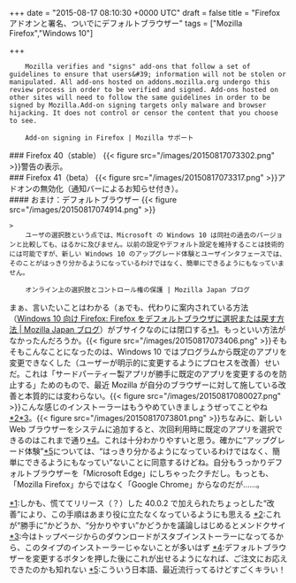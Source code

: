 
+++
date = "2015-08-17 08:10:30 +0000 UTC"
draft = false
title = "Firefox アドオンと署名、ついでにデフォルトブラウザー"
tags = ["Mozilla Firefox","Windows 10"]

+++
>
        Mozilla verifies and "signs" add-ons that follow a set of guidelines to ensure that users&#39; information will not be stolen or manipulated. All add-ons hosted on addons.mozilla.org undergo this review process in order to be verified and signed. Add-ons hosted on other sites will need to follow the same guidelines in order to be signed by Mozilla.Add-on signing targets only malware and browser hijacking. It does not control or censor the content that you choose to see.

        Add-on signing in Firefox | Mozilla サポート
    

<div class="section">
    ### Firefox 40（stable）
    {{< figure src="/images/20150817073302.png"  >}}警告の表示。

</div>
<div class="section">
    ### Firefox 41（beta）
    {{< figure src="/images/20150817073317.png"  >}}アドオンの無効化（通知バーによるお知らせ付き）。

<div class="section">
    #### おまけ：デフォルトブラウザー
    {{< figure src="/images/20150817074914.png"  >}}<br/>


    >
        ユーザの選択肢という点では、Microsoft の Windows 10 は同社の過去のバージョンと比較しても、はるかに及びません。以前の設定やデフォルト設定を維持することは技術的には可能ですが、新しい Windows 10 のアップグレード体験とユーザインタフェースでは、そのことがはっきり分かるようになっているわけではなく、簡単にできるようにもなっていません。

        オンライン上の選択肢とコントロール権の保護 | Mozilla Japan ブログ
    
まぁ、言いたいことはわかる（ぁでも、代わりに案内されている方法（<a href="http://www.mozilla.jp/blog/entry/10491/">Windows 10 向け Firefox: Firefox をデフォルトブラウザに選択または戻す方法 | Mozilla Japan ブログ</a>）がブサイクなのには閉口する<a href="#f-cbda2fd6" name="fn-cbda2fd6" title="しかも、慌ててリリース（？）した 40.0.2 で加えられたちょっとした“改善”により、この手順はあまり役に立たなくなっているようにも思える">*1</a>。もっといい方法がなかったんだろうか。{{< figure src="/images/20150817073406.png"  >}}そもそもこんなことになったのは、Windows 10 ではプログラムから既定のアプリを変更できなくした（ユーザーが明示的に変更するようにプロセスを改善）せいだ。これは「サードパーティー製アプリが勝手に既定のアプリを変更するのを防止する」ためのもので、最近 Mozilla が自分のブラウザーに対して施している改善と本質的には変わらない。{{< figure src="/images/20150817080027.png"  >}}こんな感じのインストーラーはもうやめていきましょうぜってことやね<a href="#f-7ef84196" name="fn-7ef84196" title="これが“勝手に”かどうか、“分かりやすい”かどうかを議論しはじめるとメンドクサイ">*2</a><a href="#f-b1f059ee" name="fn-b1f059ee" title="今はトップページからのダウンロードがスタブインストーラーになってるから、このタイプのインストーラーじゃないことが多いはず">*3</a>。{{< figure src="/images/20150817073801.png"  >}}ちなみに、新しい Web ブラウザーをシステムに追加すると、次回利用時に既定のアプリを選択できるのはこれまで通り<a href="#f-9605f45d" name="fn-9605f45d" title="デフォルトブラウザーを変更するボタンを押した後にこれが出せるようになれば、ご注文にお応えできたのかも知れない">*4</a>。これは十分わかりやすいと思う。確かに“アップグレード体験”<a href="#f-a9f89997" name="fn-a9f89997" title="こういう日本語、最近流行ってるけどすごくキラい！">*5</a>については、“はっきり分かるようになっているわけではなく、簡単にできるようにもなってい”ないことに同意するけどね。自分もうっかりデフォルトブラウザーを「Microsoft Edge」にしちゃったクチだし。もっとも、「Mozilla Firefox」からではなく「Google Chrome」からなのだが……。

</div>
</div><div class="footnote">
<a href="#fn-cbda2fd6" name="f-cbda2fd6" class="footnote-number">*1</a><span class="footnote-delimiter">:</span><span class="footnote-text">しかも、慌ててリリース（？）した 40.0.2 で加えられたちょっとした“改善”により、この手順はあまり役に立たなくなっているようにも思える</span>
<a href="#fn-7ef84196" name="f-7ef84196" class="footnote-number">*2</a><span class="footnote-delimiter">:</span><span class="footnote-text">これが“勝手に”かどうか、“分かりやすい”かどうかを議論しはじめるとメンドクサイ</span>
<a href="#fn-b1f059ee" name="f-b1f059ee" class="footnote-number">*3</a><span class="footnote-delimiter">:</span><span class="footnote-text">今はトップページからのダウンロードがスタブインストーラーになってるから、このタイプのインストーラーじゃないことが多いはず</span>
<a href="#fn-9605f45d" name="f-9605f45d" class="footnote-number">*4</a><span class="footnote-delimiter">:</span><span class="footnote-text">デフォルトブラウザーを変更するボタンを押した後にこれが出せるようになれば、ご注文にお応えできたのかも知れない</span>
<a href="#fn-a9f89997" name="f-a9f89997" class="footnote-number">*5</a><span class="footnote-delimiter">:</span><span class="footnote-text">こういう日本語、最近流行ってるけどすごくキラい！</span>
</div>

